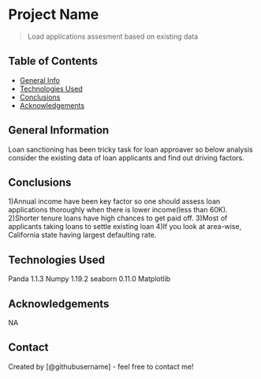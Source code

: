 # Project Name
> Load applications assesment based on existing data


## Table of Contents
* [General Info](#general-information)
* [Technologies Used](#technologies-used)
* [Conclusions](#conclusions)
* [Acknowledgements](#acknowledgements)

<!-- You can include any other section that is pertinent to your problem -->

## General Information
Loan sanctioning has been tricky task for loan approaver so below analysis consider the existing data of loan
applicants and find out driving factors. 

<!-- You don't have to answer all the questions - just the ones relevant to your project. -->

## Conclusions
1)Annual income have been key factor so one should assess loan applications thoroughly when there is lower income(less than 60K).
2)Shorter tenure loans have high chances to get paid off.
3)Most of applicants taking loans to settle existing loan
4)If you look at area-wise, California state having largest defaulting rate.


<!-- You don't have to answer all the questions - just the ones relevant to your project. -->


## Technologies Used

Panda 1.1.3
Numpy 1.19.2
seaborn 0.11.0
Matplotlib 


<!-- As the libraries versions keep on changing, it is recommended to mention the version of library used in this project -->

## Acknowledgements
NA


## Contact
Created by [@githubusername] - feel free to contact me!


<!-- Optional -->
<!-- ## License -->
<!-- This project is open source and available under the [... License](). -->

<!-- You don't have to include all sections - just the one's relevant to your project -->